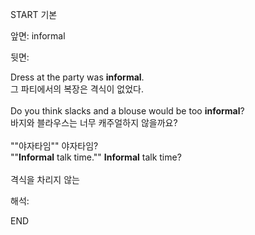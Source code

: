 START
기본

앞면:
informal


뒷면:
 <div><div>Dress at the party was <strong>informal</strong>. </div><div><div>그 파티에서의 복장은 격식이 없었다.</div></div></div><div><br></div><div><div>Do you think slacks and a blouse would be too <strong>informal</strong>? </div><div><div>바지와 블라우스는 너무 캐주얼하지 않을까요?</div></div></div><div><br></div><div><div><div><span>""야자타임"" 야자타임?</span></div></div><div><div><span>""<strong>Informal</strong> talk time."" <strong>Informal</strong> talk time?</span></div></div></div><div><br></div><div>격식을 차리지 않는 <div>


해석:
<!--ID: 1746614454112-->
END